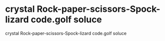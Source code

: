 # crystal Rock-paper-scissors-Spock-lizard code.golf soluce

crystal Rock-paper-scissors-Spock-lizard code.golf soluce